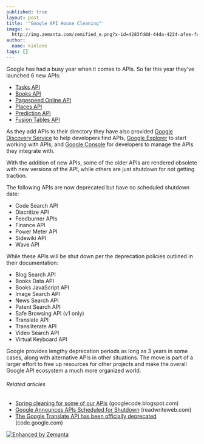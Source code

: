 ```yaml
---
published: true
layout: post
title: '"Google API House Cleaning"'
image: >-
  http://img.zemanta.com/zemified_e.png?x-id=4283fddd-44da-4224-afee-fc567b803ab1
author:
  name: kinlane
tags: []
---
```

Google has had a busy year when it comes to APIs. So far this year they've launched 6 new APIs:

*   [Tasks API](https://code.google.com/apis/tasks/index.html "Google Tasks API")
*   [Books API](https://code.google.com/apis/books/ "Google Books API")
*   [Pagespeed Online API](https://code.google.com/apis/pagespeedonline/index.html "Pagespeed Online API")
*   [Places API](https://code.google.com/apis/maps/documentation/places/ "Google Places API")
*   [Prediction API](https://code.google.com/apis/predict/ "Google Prediction API")
*   [Fusion Tables API](https://code.google.com/apis/fusiontables/ "Google Fusion Tables API")

As they add APIs to their directory they have also provided [Google Discovery Service](http://apievangelist.com/2011/05/21/google-apis-discovery-service/ "Google Discovery Service") to help developers find APIs, [Google Explorer](http://apievangelist.com/2011/05/21/google-apis-explorer/ "Google Explorer") to start working with APIs, and [Google Console](http://apievangelist.com/2011/05/21/google-apis-console/ "Google Console") for developers to manage the APIs they integrate with.

With the addition of new APIs, some of the older APIs are rendered obsolete with new versions of the API, while others are just shutdown for not getting traction.

The following APIs are now deprecated but have no scheduled shutdown date:

*   Code Search API
*   Diacritize API
*   Feedburner APIs
*   Finance API
*   Power Meter API
*   Sidewiki API
*   Wave API

While these APIs will be shut down per the deprecation policies outlined in their documentation:

*   Blog Search API
*   Books Data API
*   Books JavaScript API
*   Image Search API
*   News Search API
*   Patent Search API
*   Safe Browsing API (v1 only)
*   Translate API
*   Transliterate API
*   Video Search API
*   Virtual Keyboard API

Google provides lengthy deprecation periods as long as 3 years in some cases, along with alternative APIs in other situations. The move is part of a larger effort to free up resources for other projects and make the overall Google API ecosystem a much more organized world.

###### Related articles

*   [Spring cleaning for some of our APIs](https://googlecode.blogspot.com/2011/05/spring-cleaning-for-some-of-our-apis.html) (googlecode.blogspot.com)
*   [Google Announces APIs Scheduled for Shutdown](http://www.readwriteweb.com/archives/google_announces_apis_scheduled_for_shutdown.php) (readwriteweb.com)
*   [The Google Translate API has been officially deprecated](https://code.google.com/intl/de-DE/apis/language/translate/overview.html) (code.google.com)

[![Enhanced by Zemanta](http://img.zemanta.com/zemified_e.png?x-id=4283fddd-44da-4224-afee-fc567b803ab1)](http://www.zemanta.com/ "Enhanced by Zemanta")